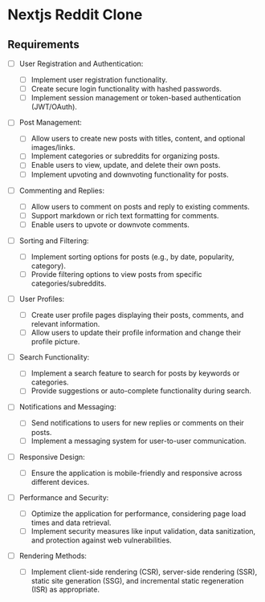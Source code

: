 # Nextjs Reddit Clone

## Requirements

- [ ] User Registration and Authentication:

  - [ ] Implement user registration functionality.
  - [ ] Create secure login functionality with hashed passwords.
  - [ ] Implement session management or token-based authentication (JWT/OAuth).

- [ ] Post Management:

  - [ ] Allow users to create new posts with titles, content, and optional images/links.
  - [ ] Implement categories or subreddits for organizing posts.
  - [ ] Enable users to view, update, and delete their own posts.
  - [ ] Implement upvoting and downvoting functionality for posts.

- [ ] Commenting and Replies:

  - [ ] Allow users to comment on posts and reply to existing comments.
  - [ ] Support markdown or rich text formatting for comments.
  - [ ] Enable users to upvote or downvote comments.

- [ ] Sorting and Filtering:

  - [ ] Implement sorting options for posts (e.g., by date, popularity, category).
  - [ ] Provide filtering options to view posts from specific categories/subreddits.

- [ ] User Profiles:

  - [ ] Create user profile pages displaying their posts, comments, and relevant information.
  - [ ] Allow users to update their profile information and change their profile picture.

- [ ] Search Functionality:

  - [ ] Implement a search feature to search for posts by keywords or categories.
  - [ ] Provide suggestions or auto-complete functionality during search.

- [ ] Notifications and Messaging:

  - [ ] Send notifications to users for new replies or comments on their posts.
  - [ ] Implement a messaging system for user-to-user communication.

- [ ] Responsive Design:

  - [ ] Ensure the application is mobile-friendly and responsive across different devices.

- [ ] Performance and Security:

  - [ ] Optimize the application for performance, considering page load times and data retrieval.
  - [ ] Implement security measures like input validation, data sanitization, and protection against web vulnerabilities.

- [ ] Rendering Methods:
  - [ ] Implement client-side rendering (CSR), server-side rendering (SSR), static site generation (SSG), and incremental static regeneration (ISR) as appropriate.
